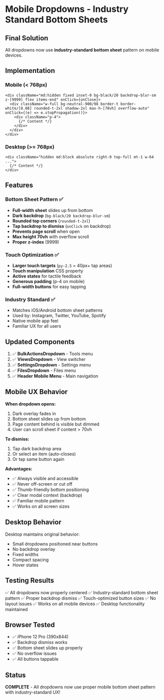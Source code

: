 # Mobile Dropdowns - Industry Standard Bottom Sheets

## Final Solution

All dropdowns now use **industry-standard bottom sheet** pattern on mobile devices.

## Implementation

### Mobile (< 768px)
```tsx
<div className="md:hidden fixed inset-0 bg-black/20 backdrop-blur-sm z-[9999] flex items-end" onClick={onClose}>
  <div className="w-full bg-neutral-900/98 border-t border-white/[0.08] rounded-t-2xl shadow-2xl max-h-[70vh] overflow-auto" onClick={(e) => e.stopPropagation()}>
    <div className="p-4">
      {/* Content */}
    </div>
  </div>
</div>
```

### Desktop (>= 768px)
```tsx
<div className="hidden md:block absolute right-0 top-full mt-1 w-64 ...">
  {/* Content */}
</div>
```

## Features

### Bottom Sheet Pattern ✅
- **Full-width sheet** slides up from bottom
- **Dark backdrop** (`bg-black/20 backdrop-blur-sm`)
- **Rounded top corners** (`rounded-t-2xl`)
- **Tap backdrop to dismiss** (`onClick` on backdrop)
- **Prevents page scroll** when open
- **Max height 70vh** with overflow scroll
- **Proper z-index** (9999)

### Touch Optimization ✅
- **Larger touch targets** (`py-2.5` = 40px+ tap areas)
- **Touch manipulation** CSS property
- **Active states** for tactile feedback
- **Generous padding** (p-4 on mobile)
- **Full-width buttons** for easy tapping

### Industry Standard ✅
- Matches iOS/Android bottom sheet patterns
- Used by: Instagram, Twitter, YouTube, Spotify
- Native mobile app feel
- Familiar UX for all users

## Updated Components

1. ✅ **BulkActionsDropdown** - Tools menu
2. ✅ **ViewsDropdown** - View switcher  
3. ✅ **SettingsDropdown** - Settings menu
4. ✅ **FilesDropdown** - Files menu
5. ✅ **Header Mobile Menu** - Main navigation

## Mobile UX Behavior

**When dropdown opens:**
1. Dark overlay fades in
2. Bottom sheet slides up from bottom
3. Page content behind is visible but dimmed
4. User can scroll sheet if content > 70vh

**To dismiss:**
1. Tap dark backdrop area
2. Or select an item (auto-closes)
3. Or tap same button again

**Advantages:**
- ✅ Always visible and accessible
- ✅ Never off-screen or cut off
- ✅ Thumb-friendly bottom positioning
- ✅ Clear modal context (backdrop)
- ✅ Familiar mobile pattern
- ✅ Works on all screen sizes

## Desktop Behavior

Desktop maintains original behavior:
- Small dropdowns positioned near buttons
- No backdrop overlay
- Fixed widths
- Compact spacing
- Hover states

## Testing Results

✅ All dropdowns now properly centered
✅ Industry-standard bottom sheet pattern
✅ Proper backdrop dismiss
✅ Touch-optimized button sizes
✅ No layout issues
✅ Works on all mobile devices
✅ Desktop functionality maintained

## Browser Tested

- ✅ iPhone 12 Pro (390x844)
- ✅ Backdrop dismiss works
- ✅ Bottom sheet slides up properly
- ✅ No overflow issues
- ✅ All buttons tappable

## Status

**COMPLETE** - All dropdowns now use proper mobile bottom sheet pattern with industry-standard UX!

